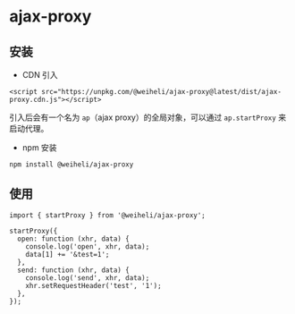 # ajax-proxy

## 安装

- CDN 引入

```
<script src="https://unpkg.com/@weiheli/ajax-proxy@latest/dist/ajax-proxy.cdn.js"></script>
```

引入后会有一个名为 `ap`（ajax proxy）的全局对象，可以通过 `ap.startProxy` 来启动代理。

- npm 安装

```
npm install @weiheli/ajax-proxy
```

## 使用

```
import { startProxy } from '@weiheli/ajax-proxy';

startProxy({
  open: function (xhr, data) {
    console.log('open', xhr, data);
    data[1] += '&test=1';
  },
  send: function (xhr, data) {
    console.log('send', xhr, data);
    xhr.setRequestHeader('test', '1');
  },
});
```
